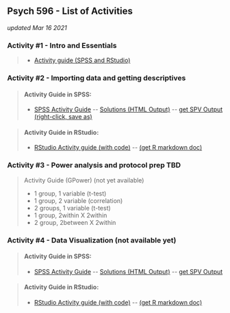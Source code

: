 ## Psych 596 - List of Activities
*updated Mar 16 2021*


### Activity #1 - Intro and Essentials  
> - [Activity guide (SPSS and RStudio)](intro-essentials/r_docs/intro-essentials-instructions-spss-rstudio.md)  


### Activity #2 - Importing data and getting descriptives  

> #### Activity Guide in SPSS:
> - [SPSS Activity Guide](import-examine/spss/import-examine-instructions-spss.md) -- [Solutions (HTML Output)](import-examine/spss/import-examine-output-spss.htm) -- [get SPV Output (right-click, save as)](import-examine/spss/import-examine-output-spss.spv)

<!-- -->
> #### 	Activity Guide in RStudio:
> - [RStudio Activity guide (with code)](import-examine/r_docs/import-examine-instructions-w-code.html) -- [(get R markdown doc)](import-examine/r_docs/import-examine-instructions-w-code.Rmd)  

### Activity #3 - Power analysis and protocol prep TBD
> Activity Guide (GPower) (not yet available)  
> - 1 group, 1 variable (t-test)  
> - 1 group, 2 variable (correlation)  
> - 2 groups, 1 variable (t-test)  
> - 1 group, 2within X 2within   
> - 2 group, 2between X 2within  
    
### Activity #4 - Data Visualization (not available yet)  

> #### Activity Guide in SPSS:
> - [SPSS Activity Guide](data-visual/spss/data-visual-instructions-spss.md) -- [Solutions (HTML Output)](data-visual/spss/data-visual-output-spss.htm) -- [get SPV Output](data-visual/spss/data-visual-output-spss.spv)

<!-- -->
> #### 	Activity Guide in RStudio:
> - [RStudio Activity guide (with code)](data-visual/r_docs/data-visual-instructions-w-code.html) -- [(get R markdown doc)](data-visual/r_docs/import-examine-instructions-w-code.Rmd)  



